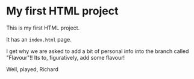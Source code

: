 # My first HTML project

This is my first HTML project.

It has an `index.html` page.

I get why we are asked to add a bit of personal info into the branch called "Flavour"!!
Its to, figuratively, add some flavour!

Well, played, Richard
